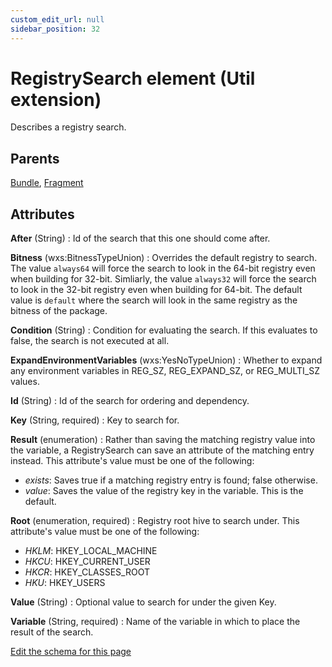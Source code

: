 ```yaml
---
custom_edit_url: null
sidebar_position: 32
---
```

# RegistrySearch element (Util extension)
Describes a registry search.

## Parents
[Bundle](../wxs/bundle.md), [Fragment](../wxs/fragment.md)

## Attributes
**After** (String)
  : Id of the search that this one should come after.

**Bitness** (wxs:BitnessTypeUnion)
  : Overrides the default registry to search. The value `always64` will force the search to look in the 64-bit registry even when building for 32-bit. Simliarly, the value `always32` will force the search to look in the 32-bit registry even when building for 64-bit. The default value is `default` where the search will look in the same registry as the bitness of the package.

**Condition** (String)
  : Condition for evaluating the search. If this evaluates to false, the search is not executed at all.

**ExpandEnvironmentVariables** (wxs:YesNoTypeUnion)
  : Whether to expand any environment variables in REG_SZ, REG_EXPAND_SZ, or REG_MULTI_SZ values.

**Id** (String)
  : Id of the search for ordering and dependency.

**Key** (String, required)
  : Key to search for.

**Result** (enumeration)
  : Rather than saving the matching registry value into the variable, a RegistrySearch can save an attribute of the matching entry instead. This attribute's value must be one of the following:
- *exists*: Saves true if a matching registry entry is found; false otherwise.
- *value*: Saves the value of the registry key in the variable. This is the default.

**Root** (enumeration, required)
  : Registry root hive to search under. This attribute's value must be one of the following:
- *HKLM*: HKEY_LOCAL_MACHINE
- *HKCU*: HKEY_CURRENT_USER
- *HKCR*: HKEY_CLASSES_ROOT
- *HKU*: HKEY_USERS

**Value** (String)
  : Optional value to search for under the given Key.

**Variable** (String, required)
  : Name of the variable in which to place the result of the search.


[Edit the schema for this page](https://github.com/wixtoolset/web/blob/master/src/xsd4/util.xsd)